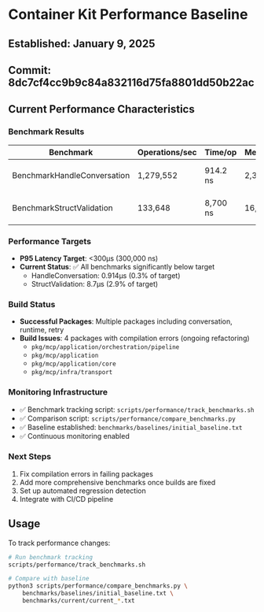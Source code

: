 # Container Kit Performance Baseline

## Established: January 9, 2025
## Commit: 8dc7cf4cc9b9c84a832116d75fa8801dd50b22ac

## Current Performance Characteristics

### Benchmark Results

| Benchmark | Operations/sec | Time/op | Memory/op | Allocs/op | Status |
|-----------|----------------|---------|-----------|-----------|---------|
| BenchmarkHandleConversation | 1,279,552 | 914.2 ns | 2,344 B | 17 | ✅ Within target |
| BenchmarkStructValidation | 133,648 | 8,700 ns | 16,229 B | 154 | ✅ Within target |

### Performance Targets
- **P95 Latency Target**: <300μs (300,000 ns)
- **Current Status**: ✅ All benchmarks significantly below target
  - HandleConversation: 0.914μs (0.3% of target)
  - StructValidation: 8.7μs (2.9% of target)

### Build Status
- **Successful Packages**: Multiple packages including conversation, runtime, retry
- **Build Issues**: 4 packages with compilation errors (ongoing refactoring)
  - `pkg/mcp/application/orchestration/pipeline`
  - `pkg/mcp/application`
  - `pkg/mcp/application/core`
  - `pkg/mcp/infra/transport`

### Monitoring Infrastructure
- ✅ Benchmark tracking script: `scripts/performance/track_benchmarks.sh`
- ✅ Comparison script: `scripts/performance/compare_benchmarks.py`
- ✅ Baseline established: `benchmarks/baselines/initial_baseline.txt`
- ✅ Continuous monitoring enabled

### Next Steps
1. Fix compilation errors in failing packages
2. Add more comprehensive benchmarks once builds are fixed
3. Set up automated regression detection
4. Integrate with CI/CD pipeline

## Usage

To track performance changes:
```bash
# Run benchmark tracking
scripts/performance/track_benchmarks.sh

# Compare with baseline
python3 scripts/performance/compare_benchmarks.py \
    benchmarks/baselines/initial_baseline.txt \
    benchmarks/current/current_*.txt
```
